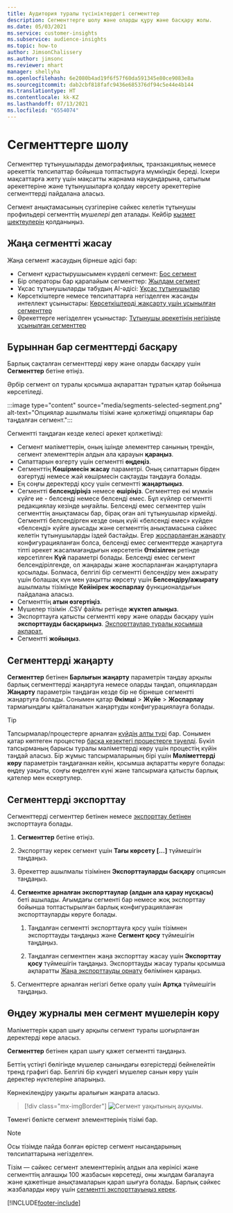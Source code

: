 ```yaml
---
title: Аудитория туралы түсініктердегі сегменттер
description: Сегменттерге шолу және оларды құру және басқару жолы.
ms.date: 05/03/2021
ms.service: customer-insights
ms.subservice: audience-insights
ms.topic: how-to
author: JimsonChalissery
ms.author: jimsonc
ms.reviewer: mhart
manager: shellyha
ms.openlocfilehash: 6e2080b4ad19f6f57f60da591345e80ce9083e8a
ms.sourcegitcommit: dab2cbf818fafc9436e685376df94c5e44e4b144
ms.translationtype: HT
ms.contentlocale: kk-KZ
ms.lasthandoff: 07/13/2021
ms.locfileid: "6554074"
---
```

# <a name="segments-overview"></a>Сегменттерге шолу

Сегменттер тұтынушыларды демографиялық, транзакциялық немесе әрекеттік төлсипаттар бойынша топтастыруға мүмкіндік береді. Іскери мақсаттарға жету үшін мақсатты жарнама науқандарына, сатылым әрекеттеріне және тұтынушыларға қолдау көрсету әрекеттеріне сегменттерді пайдалана аласыз.

Сегмент анықтамасының сүзгілеріне сәйкес келетін тұтынушы профильдері сегменттің *мүшелері* деп аталады. Кейбір [қызмет шектеулерін](service-limits.md) қолданыңыз.

## <a name="create-a-new-segment"></a>Жаңа сегментті жасау

Жаңа сегмент жасаудың бірнеше әдісі бар: 

- Сегмент құрастырушысымен күрделі сегмент: [Бос сегмент](segment-builder.md#create-a-new-segment)
- Бір операторы бар қарапайым сегменттер: [Жылдам сегмент](segment-builder.md#quick-segments)
- Ұқсас тұтынушыларды табудың AI-әдісі: [Ұқсас тұтынушылар](find-similar-customer-segments.md)
- Көрсеткіштерге немесе төлсипаттарға негізделген жасанды интеллект ұсыныстары: [Көрсеткіштерді жақсарту үшін ұсынылған сегменттер](suggested-segments.md)
- Әрекеттерге негізделген ұсыныстар: [Тұтынушы әрекетінің негізінде ұсынылған сегменттер](suggested-segments-activity.md)

## <a name="manage-existing-segments"></a>Бұрыннан бар сегменттерді басқару

Барлық сақталған сегменттерді көру және оларды басқару үшін **Сегменттер** бетіне өтіңіз.

Әрбір сегмент ол туралы қосымша ақпараттан тұратын қатар бойынша көрсетіледі.

:::image type="content" source="media/segments-selected-segment.png" alt-text="Опциялар ашылмалы тізімі және қолжетімді опциялары бар таңдалған сегмент.":::

Сегментті таңдаған кезде келесі әрекет қолжетімді:

- Сегмент мәліметтерін, оның ішінде элементтер санының трендін, сегмент элементтерін алдын ала қарауын **қараңыз**.
- Сипаттарын өзгерту үшін сегментті **өңдеңіз**.
- Сегменттің **Көшірмесін жасау** параметрі. Оның сипаттарын бірден өзгертуді немесе жай көшірмесін сақтауды таңдауға болады.
- Ең соңғы деректерді қосу үшін сегментті **жаңартыңыз**.
- Сегментті **белсендіріңіз** немесе **өшіріңіз**. Сегменттер екі мүмкін күйге ие - белсенді немесе белсенді емес. Бұл күйлер сегментті редакциялау кезінде ыңғайлы. Белсенді емес сегменттер үшін сегменттің анықтамасы бар, бірақ оған әлі тұтынушылар кірмейді. Сегментті белсендірген кезде оның күйі «белсенді емес» күйден «белсенді» күйге ауысады және сегменттің анықтамасына сәйкес келетін тұтынушыларды іздей бастайды. Егер [жоспарланған жаңарту](system.md#schedule-tab) конфигурацияланған болса, белсенді емес сегменттерде жаңартуға тіпті әрекет жасалмағандығын көрсететін **Өткізілген** ретінде көрсетілген **Күй** параметрі болады. Белсенді емес сегмент белсендірілгенде, ол жаңарады және жоспарланған жаңартуларға қосылады.
  Болмаса, белгілі бір сегментті белсендіру мен ажырату үшін болашақ күн мен уақытты көрсету үшін **Белсендіру/ажырату** ашылмалы тізімінде **Кейінірек жоспарлау** функционалдығын пайдалана аласыз.
- Сегменттің **атын өзгертіңіз**.
- Мүшелер тізімін .CSV файлы ретінде **жүктеп алыңыз**.
- Экспорттауға қатысты сегментті көру және оларды басқару үшін **экспорттауды басқарыңыз**. [Экспорттаулар туралы қосымша ақпарат.](export-destinations.md)
- Сегментті **жойыңыз**.

## <a name="refresh-segments"></a>Сегменттерді жаңарту

**Сегменттер** бетінен **Барлығын жаңарту** параметрін таңдау арқылы барлық сегменттерді жаңартуға немесе оларды таңдап, опциялардан **Жаңарту** параметрін таңдаған кезде бір не бірнеше сегментті жаңартуға болады. Сонымен қатар **Әкімші** > **Жүйе** > **Жоспарлау** тармағындағы қайталанатын жаңартуды конфигурациялауға болады.

> [!TIP]
> Тапсырмалар/процестерге арналған [күйдің алты түрі](system.md#status-types) бар. Сонымен қатар көптеген процестер [басқа кезектегі процестерге тәуелді](system.md#refresh-policies). Бүкіл тапсырманың барысы туралы мәліметтерді көру үшін процестің күйін таңдай аласыз. Бір жұмыс тапсырмаларының бірі үшін **Мәліметтерді көру** параметрін таңдағаннан кейін, қосымша ақпаратты көруге болады: өңдеу уақыты, соңғы өңделген күні және тапсырмаға қатысты барлық қателер мен ескертулер.

## <a name="export-segments"></a>Сегменттерді экспорттау

Сегменттерді сегменттер бетінен немесе [экспорттау бетінен](export-destinations.md) экспорттауға болады. 

1. **Сегменттер** бетіне өтіңіз.

1. Экспорттау керек сегмент үшін **Тағы көрсету [...]** түймешігін таңдаңыз.

1. Әрекеттер ашылмалы тізімінен **Экспорттауларды басқару** опциясын таңдаңыз.

1. **Сегментке арналған экспорттаулар (алдын ала қарау нұсқасы)** беті ашылады. Ағымдағы сегменті бар немесе жоқ экспорттау бойынша топтастырылған барлық конфигурацияланған экспорттауларды көруге болады.

   1. Таңдалған сегментті экспорттауға қосу үшін тізімнен экспорттауды таңдаңыз және **Сегмент қосу** түймешігін таңдаңыз.

   1. Таңдалған сегментпен жаңа экспорттау жасау үшін **Экспорттау қосу** түймешігін таңдаңыз. Экспорттауды жасау туралы қосымша ақпаратты [Жаңа экспорттауды орнату](export-destinations.md#set-up-a-new-export) бөлімінен қараңыз.

1. Сегменттерге арналған негізгі бетке оралу үшін **Артқа** түймешігін таңдаңыз.

## <a name="view-processing-history-and-segment-members"></a>Өңдеу журналы мен сегмент мүшелерін көру

Мәліметтерін қарап шығу арқылы сегмент туралы шоғырланған деректерді көре аласыз.

**Сегменттер** бетінен қарап шығу қажет сегментті таңдаңыз.

Беттің үстіңгі бөлігінде мүшелер санындағы өзгерістерді бейнелейтін тренд графигі бар. Белгілі бір күндегі мүшелер санын көру үшін деректер нүктелеріне апарыңыз.

Көрнекілендіру уақыты аралығын жаңрата аласыз.

> [!div class="mx-imgBorder"]
> ![Сегмент уақытының ауқымы.](media/segment-time-range.png "Сегмент уақытының ауқымы")

Төменгі бөлікте сегмент элементтерінің тізімі бар.

> [!NOTE]
> Осы тізімде пайда болған өрістер сегмент нысандарының төлсипаттарына негізделген.
>
>Тізім — сәйкес сегмент элементтерінің алдын ала көрінісі және сегменттің алғашқы 100 жазбасын көрсетеді, оны жылдам бағалауға және қажетінше анықтамаларын қарап шығуға болады. Барлық сәйкес жазбаларды көру үшін [сегментті экспорттауыңыз керек](export-destinations.md).

[!INCLUDE[footer-include](../includes/footer-banner.md)] 
